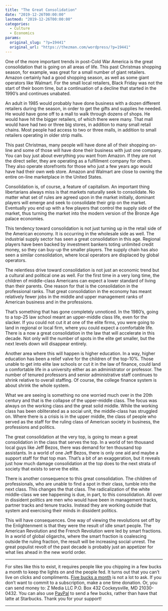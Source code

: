 ```yaml
---
title: "The Great Consolidation"
date: "2019-12-26T00:00:00"
lastmod: "2019-12-26T00:00:00"
categories:
  - Culture
  - Economics
params:
  original_slug: "?p=19441"
  original_url: "https://thezman.com/wordpress/?p=19441"
---
```


One of the more important trends in post-Cold War America is the great
consolidation that is going on all areas of life. This past Christmas
shopping season, for example, was great for a small number of giant
retailers. Amazon certainly had a good shopping season, as well as some
giant operators like Walmart. For the small local retailers, Black
Friday was not the start of their boom time, but a continuation of a
decline that started in the 1990’s and continues unabated.

An adult in 1985 would probably have done business with a dozen
different retailers during the season, in order to get the gifts and
supplies he needed. He would have gone off to a mall to walk through
dozens of shops. He would have hit the bigger retailers, of which there
were many. That mall would have had two or three big stores, in addition
to many small retail chains. Most people had access to two or three
malls, in addition to small retailers operating in older strip malls.

This past Christmas, many people will have done all of their shopping
on-line and some of those will have done their business with just one
company. You can buy just about everything you want from Amazon. If they
are not the direct seller, they are operating as a fulfillment company
for others. They also operate storefronts for those who just a few years
ago would have had their own web store. Amazon and Walmart are close to
owning the entire on-line marketplace in the United States.

Consolidation is, of course, a feature of capitalism. An important thing
libertarians always miss is that markets naturally seek to consolidate.
No matter what set of rules are agreed upon in the market initially,
dominant players will emerge and seek to consolidate their grip on the
market. Eventually you end up with a few players that control the supply
side of the market, thus turning the market into the modern version of
the Bronze Age palace economies.

This tendency toward consolidation is not just turning up in the retail
side of the American economy. It is occurring in the wholesale side as
well. The industrial supply sector has seen a great consolidation in
this age. Regional players have been backed by investment bankers toting
unlimited credit money, so they can buy-up the smaller players. The
supply chain has also seen a similar consolidation, where local
operators are displaced by global operators.

The relentless drive toward consolidation is not just an economic trend
but a cultural and political one as well. For the first time in a very
long time, the children of middle-class Americans can expect a lower
standard of living than their parents. One reason for that is the
consolidation in the professional ranks. That great consolidation in the
economy has meant relatively fewer jobs in the middle and upper
management ranks of American business and in the professions.

That’s something that has gone completely unnoticed. In the 1980’s,
going to a top-25 law school meant an upper-middle class life, even for
the slacker. If you could not cut it at one of the elite firms, you were
going to land in regional or local firm, where you could expect a
comfortable life. There is a now a great consolidation in the law that
will accelerate in this decade. Not only will the number of spots in the
elite get smaller, but the next levels down will disappear entirely.

Another area where this will happen is higher education. In a way,
higher education has been a relief valve for the children of the
top-10%. Those unable to get into elite law schools or cut it in the law
of finance, could land a comfortable life in a university either as an
administrator or professor. The number of tenured professors and senior
administrative staff continues to shrink relative to overall staffing.
Of course, the college finance system is about shrink the whole system.

What we are seeing is something no one worried much over in the 20th
century and that is the collapse of the upper-middle class. The focus
was always on the working class and the great solid middle. While the
working class has been obliterated as a social unit, the middle-class
has struggled on. Where there is a crisis is in the upper middle, the
class of people who served as the staff for the ruling class of American
society in business, the professions and politics.

The great consolidation at the very top, is going to mean a great
consolidation in the class that serves the top. In a world of ten
thousand local guys like Jeff Bezos, there was demand for ten thousand
top assistants. In a world of one Jeff Bezos, there is only one aid and
maybe a support staff for that top man. That’s a bit of an exaggeration,
but it reveals just how much damage consolidation at the top does to the
next strata of society that exists to serve the elite.

There is another consequence to this great consolidation. The children
of professionals, who are unable to find a spot in their class, tumble
into the next class. This changes the that class. The radicalization of
the white middle-class we see happening is due, in part, to this
consolidation. All over in dissident politics are men who would have
been in management tracks, partner tracks and tenure tracks. Instead
they are working outside that system and exercising their minds in
dissident politics.

This will have consequences. One way of viewing the revolutions set off
by the Enlightenment is that they were the result of idle smart people.
The American Revolution and the French Revolution were led by smart
fractions. In a world of global oligarchs, where the smart fraction is
coalescing outside the ruling fraction, the result will be increasing
social unrest. The great populist revolt of the past decade is probably
just an appetizer for what lies ahead in the new world order.

------------------------------------------------------------------------

For sites like this to exist, it requires people like you chipping in a
few bucks a month to keep the lights on and the people fed. It turns out
that you can’t live on clicks and compliments.
<a href="https://www.subscribestar.com/the-z-blog"
rel="noopener noreferrer" target="_blank">Five bucks a month</a> is not
a lot to ask. If you don’t want to commit to a subscription, make a one
time donation. Or, you can send money to: Z Media LLC P.O. Box 432
Cockeysville, MD 21030-0432. You can also use <a
href="https://www.paypal.com/cgi-bin/webscr?cmd=_s-xclick&amp;hosted_button_id=UDAS2Q8JYA6CN&amp;source=url"
rel="noopener noreferrer" target="_blank">PayPal</a> to send a few
bucks, rather than have that latte at Starbucks. Thank you for your
support!

------------------------------------------------------------------------
